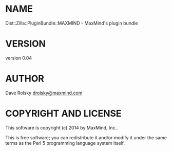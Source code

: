 # NAME

Dist::Zilla::PluginBundle::MAXMIND - MaxMind's plugin bundle

# VERSION

version 0.04

# AUTHOR

Dave Rolsky <drolsky@maxmind.com>

# COPYRIGHT AND LICENSE

This software is copyright (c) 2014 by MaxMind, Inc..

This is free software; you can redistribute it and/or modify it under
the same terms as the Perl 5 programming language system itself.
